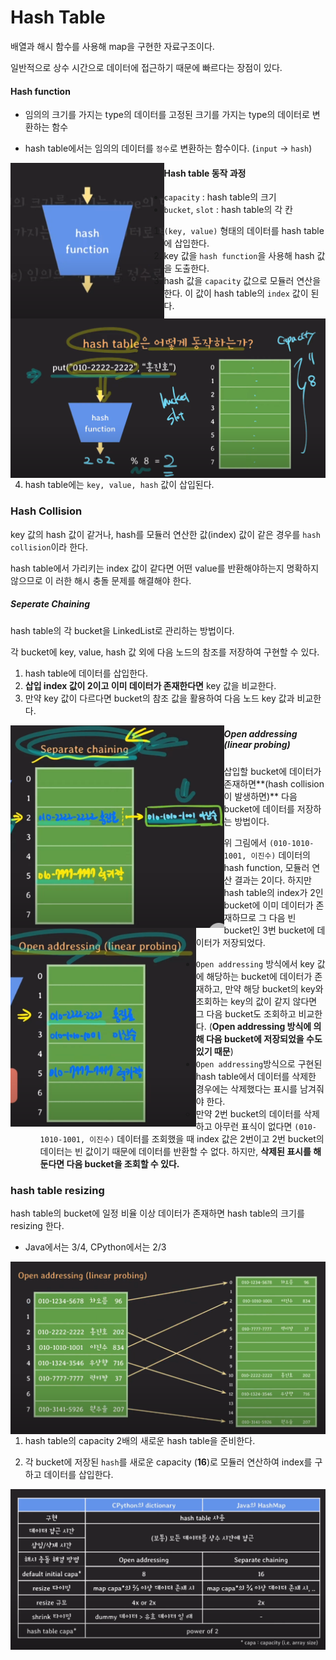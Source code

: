 # Hash Table

배열과 해시 함수를 사용해 map을 구현한 자료구조이다.

일반적으로 상수 시간으로 데이터에 접근하기 때문에 빠르다는 장점이 있다.



#### Hash function

- 임의의 크기를 가지는 type의 데이터를 고정된 크기를 가지는 type의 데이터로 변환하는 함수

- hash table에서는 임의의 데이터를 `정수`로 변환하는 함수이다. (`input` -> `hash`)

<img src="../images/image-20241126002751006.png" alt="image-20241126002751006" style="zoom:80%;" align="left" />



#### Hash table 동작 과정

<img src="../images/image-20241126002921952.png" alt="image-20241126002921952" style="zoom:80%;" align="left"/>

- `capacity` : hash table의 크기
- `bucket`, `slot` : hash table의 각 칸

1. `(key, value)` 형태의 데이터를 hash table에 삽입한다.
2. key 값을 `hash function`을 사용해 hash 값을 도출한다.
3. hash 값을 `capacity` 값으로 모듈러 연산을 한다. 이 값이 hash table의 `index` 값이 된다.
4. hash table에는 `key, value, hash` 값이 삽입된다.



### Hash Collision

key 값의 hash 값이 같거나, hash를 모듈러 연산한 값(index) 값이 같은 경우를 `hash collision`이라 한다.

hash table에서 가리키는 index 값이 같다면 어떤 value를 반환해야하는지 명확하지 않으므로 이 러한 해시 충돌 문제를 해결해야 한다.



##### Seperate Chaining

hash table의 각 bucket을 LinkedList로 관리하는 방법이다.

각 bucket에 key, value, hash 값 외에 다음 노드의 참조를 저장하여 구현할 수 있다.

1. hash table에 데이터를 삽입한다.
2. **삽입 index 값이 2이고 이미 데이터가 존재한다면** key 값을 비교한다.
3. 만약 key 값이 다르다면 bucket의 참조 값을 활용하여 다음 노드 key 값과 비교한다.

<img src="../images/image-20241126003615145.png" alt="image-20241126003615145" style="zoom:80%;" align="left"/>



##### Open addressing (linear probing)

삽입할 bucket에 데이터가 존재하면**(hash collision이 발생하면)** 다음 bucket에 데이터를 저장하는 방법이다.

 <img src="../images/image-20241126003855401.png" alt="image-20241126003855401" style="zoom:80%;" align="left"/>

















위 그림에서 `(010-1010-1001, 이진수)` 데이터의 hash function, 모듈러 연산 결과는 2이다. 하지만 hash table의 index가 2인 bucket에 이미 데이터가 존재하므로 그 다음 빈 bucket인 3번 bucket에 데이터가 저장되었다.

- `Open addressing` 방식에서 key 값에 해당하는 bucket에 데이터가 존재하고, 만약 해당 bucket의 key와 조회하는 key의 값이 같지 않다면 그 다음 bucket도 조회하고 비교한다. (**Open addressing 방식에 의해 다음 bucket에 저장되었을 수도 있기 때문**)
- `Open addressing`방식으로 구현된 hash table에서 데이터를 삭제한 경우에는 삭제했다는 표시를 남겨줘야 한다. 
  - 만약 2번 bucket의 데이터를 삭제하고 아무런 표식이 없다면 `(010-1010-1001, 이진수)` 데이터를 조회했을 때 index 값은 2번이고 2번 bucket의 데이터는 빈 값이기 때문에 데이터를 반환할 수 없다. 하지만, **삭제된 표시를 해둔다면 다음 bucket을 조회할 수 있다.**



### hash table resizing

hash table의 bucket에 일정 비율 이상 데이터가 존재하면 hash table의 크기를 resizing 한다.

- Java에서는 3/4, CPython에서는 2/3

<img src="../images/image-20241126005848657.png" alt="image-20241126005848657" style="zoom:80%;" align="left"/>

1. hash table의 capacity 2배의 새로운 hash table을 준비한다.

2. 각 bucket에 저장된 `hash`를 새로운 capacity (**16**)로 모듈러 연산하여 index를 구하고 데이터를 삽입한다. 

   

<img src="../images/image-20241126010250672.png" alt="image-20241126010250672" style="zoom:80%;" align="left"/>

